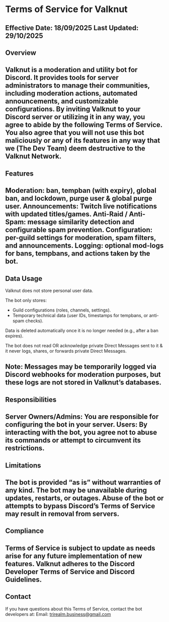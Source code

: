 # Terms of Service for Valknut
**Effective Date:** 18/09/2025
**Last Updated:** 29/10/2025
---
## Overview

Valknut is a moderation and utility bot for Discord. It provides tools for server administrators to manage their communities, including moderation actions, automated announcements, and customizable configurations.
By inviting Valknut to your Discord server or utilizing it in any way, you agree to abide by the following Terms of Service.
You also agree that you will not use this bot maliciously or any of its features in any way that we (The Dev Team) deem destructive to the Valknut Network.
---
## Features

Moderation: ban, tempban (with expiry), global ban, and lockdown, purge user & global purge user.
Announcements: Twitch live notifications with updated titles/games.
Anti-Raid / Anti-Spam: message similarity detection and configurable spam prevention.
Configuration: per-guild settings for moderation, spam filters, and announcements.
Logging: optional mod-logs for bans, tempbans, and actions taken by the bot.
---
## Data Usage

Valknut does not store personal user data.

The bot only stores:

- Guild configurations (roles, channels, settings).
- Temporary technical data (user IDs, timestamps for tempbans, or anti-spam checks).

Data is deleted automatically once it is no longer needed (e.g., after a ban expires).

The bot does not read OR acknowledge private Direct Messages sent to it & it never logs, shares, or forwards private Direct Messages.

**Note:** Messages may be temporarily logged via Discord webhooks for moderation purposes, but these logs are not stored in Valknut’s databases.
---
## Responsibilities

Server Owners/Admins: You are responsible for configuring the bot in your server.
Users: By interacting with the bot, you agree not to abuse its commands or attempt to circumvent its restrictions.
---
## Limitations

The bot is provided “as is” without warranties of any kind.
The bot may be unavailable during updates, restarts, or outages.
Abuse of the bot or attempts to bypass Discord’s Terms of Service may result in removal from servers.
---
## Compliance

Terms of Service is subject to update as needs arise for any future implementation of new features.
Valknut adheres to the Discord Developer Terms of Service and Discord Guidelines.
---
## Contact

If you have questions about this Terms of Service, contact the bot developers at:
Email: trirealm.business@gmail.com
